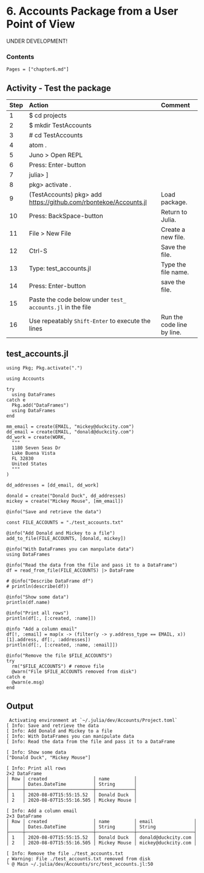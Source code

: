 # 6. Accounts Package from a User Point of View

UNDER DEVELOPMENT!

### Contents

```@contents
Pages = ["chapter6.md"]
```

## Activity - Test the package

Step | Action | Comment |
| :--- | :--- | :--- |
| 1 | $ cd projects |  
| 2 | $ mkdir TestAccounts |  |
| 3 | # cd TestAccounts |  |
| 4 | atom . |  |
| 5 | Juno > Open REPL |  |
| 6 | Press: Enter-button |  |
| 7 | julia> ] |  |
| 8 | pkg> activate . |  |
| 9 | (TestAccounts) pkg> add https://github.com/rbontekoe/Accounts.jl | Load package. |
| 10 | Press: BackSpace-button | Return to Julia. |
| 11 | File > New File | Create a new file. |
| 12 | Ctrl-S | Save the file. |
| 13 | Type: test_accounts.jl | Type the file name. |
| 14 | Press: Enter-button | save the file. |
| 15 | Paste the code below under `test_ accounts.jl` in the file |  |
| 16 | Use repeatably `Shift-Enter` to execute the lines | Run the code line by line. |

## test_accounts.jl

```
using Pkg; Pkg.activate(".")

using Accounts

try
  using DataFrames
catch e
  Pkg.add("DataFrames")
  using DataFrames
end

mm_email = create(EMAIL, "mickey@duckcity.com")
dd_email = create(EMAIL, "donald@duckcity.com")
dd_work = create(WORK,
  """
  1180 Seven Seas Dr
  Lake Buena Vista
  FL 32830
  United States
  """
)

dd_addresses = [dd_email, dd_work]

donald = create("Donald Duck", dd_addresses)
mickey = create("Mickey Mouse", [mm_email])

@info("Save and retrieve the data")

const FILE_ACCOUNTS = "./test_accounts.txt"

@info("Add Donald and Mickey to a file")
add_to_file(FILE_ACCOUNTS, [donald, mickey])

@info("With DataFrames you can manpulate data")
using DataFrames

@info("Read the data from the file and pass it to a DataFrame")
df = read_from_file(FILE_ACCOUNTS) |> DataFrame

# @info("Describe DataFrame df")
# println(describe(df))

@info("Show some data")
println(df.name)

@info("Print all rows")
println(df[:, [:created, :name]])

@info "Add a column email"
df[!, :email] = map(x -> (filter(y -> y.address_type == EMAIL, x))[1].address, df[:, :addresses])
println(df[:, [:created, :name, :email]])

@info("Remove the file $FILE_ACCOUNTS")
try
  rm("$FILE_ACCOUNTS") # remove file
  @warn("File $FILE_ACCOUNTS removed from disk")
catch e
  @warn(e.msg)
end
```

## Output

```
 Activating environment at `~/.julia/dev/Accounts/Project.toml`
[ Info: Save and retrieve the data
[ Info: Add Donald and Mickey to a file
[ Info: With DataFrames you can manipulate data
[ Info: Read the data from the file and pass it to a DataFrame

[ Info: Show some data
["Donald Duck", "Mickey Mouse"]

[ Info: Print all rows
2×2 DataFrame
│ Row │ created                 │ name         │
│     │ Dates.DateTime          │ String       │
├─────┼─────────────────────────┼──────────────┤
│ 1   │ 2020-08-07T15:55:15.52  │ Donald Duck  │
│ 2   │ 2020-08-07T15:55:16.505 │ Mickey Mouse │

[ Info: Add a column email
2×3 DataFrame
│ Row │ created                 │ name         │ email               │
│     │ Dates.DateTime          │ String       │ String              │
├─────┼─────────────────────────┼──────────────┼─────────────────────┤
│ 1   │ 2020-08-07T15:55:15.52  │ Donald Duck  │ donald@duckcity.com │
│ 2   │ 2020-08-07T15:55:16.505 │ Mickey Mouse │ mickey@duckcity.com │

[ Info: Remove the file ./test_accounts.txt
┌ Warning: File ./test_accounts.txt removed from disk
└ @ Main ~/.julia/dev/Accounts/src/test_accounts.jl:50
```
